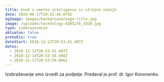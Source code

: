 ```yaml
---
title: Uvod v umetno inteligenco in strojno učenje
date: 2019-06-17T19:52:44.879Z
bgImage: images/background/page-title.jpg
image: /uploads/technology-4205276_1920.jpg
type: izobrazevanje
aktualno: false
preteklo: true
dateStart: 2018-12-12T20:53:41.487Z
dates:
  - 2018-12-12T20:53:41.487Z
  - 2018-12-14T20:53:50.500Z
  - 2018-12-17T20:53:59.066Z
---
```

Izobraževanje smo izvedli za podjetje. Predaval je prof. dr. Igor Kononenko.
